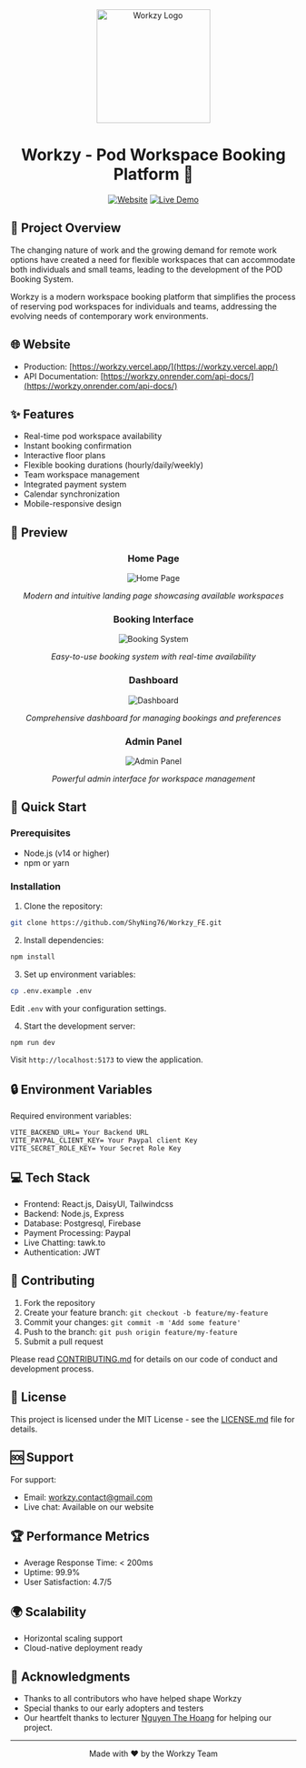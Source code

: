<div align="center">
  <picture>
    <img alt="Workzy Logo" src="/public/WORKZY_LOGO_BGR.png" width="200">
  </picture>

  <h1>Workzy - Pod Workspace Booking Platform 🏢</h1>
  
  [![Website](https://img.shields.io/website?url=https://workzy.vercel.app)]([https://workzy.vercel.app/])
  [![Live Demo](https://img.shields.io/badge/demo-online-green.svg)](https://workzy.vercel.app/)
</div>

## 📝 Project Overview

The changing nature of work and the growing demand for remote work options have created a need for flexible workspaces that can accommodate both individuals and small teams, leading to the development of the POD Booking System.

Workzy is a modern workspace booking platform that simplifies the process of reserving pod workspaces for individuals and teams, addressing the evolving needs of contemporary work environments.

## 🌐 Website

- Production: [https://workzy.vercel.app/](https://workzy.vercel.app/)
- API Documentation: [https://workzy.onrender.com/api-docs/](https://workzy.onrender.com/api-docs/)

## ✨ Features

- Real-time pod workspace availability
- Instant booking confirmation
- Interactive floor plans
- Flexible booking durations (hourly/daily/weekly)
- Team workspace management
- Integrated payment system
- Calendar synchronization
- Mobile-responsive design

## 📸 Preview

<div align="center">
  <h3>Home Page</h3>
  <img src="/src/assets/Screenshots/Homepage.jpg" alt="Home Page" />
  <p><em>Modern and intuitive landing page showcasing available workspaces</em></p>

  <h3>Booking Interface</h3>
  <img src="/src/assets/Screenshots/Booking.jpg" alt="Booking System"/>
  <p><em>Easy-to-use booking system with real-time availability</em></p>

  <h3>Dashboard</h3>
  <img src="/src/assets/Screenshots/Dashboard.jpg" alt="Dashboard" />
  <p><em>Comprehensive dashboard for managing bookings and preferences</em></p>

  <h3>Admin Panel</h3>
  <img src="/src/assets/Screenshots/Admin.jpg" alt="Admin Panel" />
  <p><em>Powerful admin interface for workspace management</em></p>
</div>

## 🚀 Quick Start

### Prerequisites

- Node.js (v14 or higher)
- npm or yarn

### Installation

1. Clone the repository:

```bash
git clone https://github.com/ShyNing76/Workzy_FE.git
```

2. Install dependencies:

```bash
npm install
```

3. Set up environment variables:

```bash
cp .env.example .env
```

Edit `.env` with your configuration settings.

4. Start the development server:

```bash
npm run dev
```

Visit `http://localhost:5173` to view the application.

## 🔒 Environment Variables

Required environment variables:

```
VITE_BACKEND_URL= Your Backend URL
VITE_PAYPAL_CLIENT_KEY= Your Paypal client Key
VITE_SECRET_ROLE_KEY= Your Secret Role Key
```

## 💻 Tech Stack

- Frontend: React.js, DaisyUI, Tailwindcss
- Backend: Node.js, Express
- Database: Postgresql, Firebase
- Payment Processing: Paypal
- Live Chatting: tawk.to
- Authentication: JWT

## 🤝 Contributing

1. Fork the repository
2. Create your feature branch: `git checkout -b feature/my-feature`
3. Commit your changes: `git commit -m 'Add some feature'`
4. Push to the branch: `git push origin feature/my-feature`
5. Submit a pull request

Please read [CONTRIBUTING.md](CONTRIBUTING.md) for details on our code of conduct and development process.

## 📄 License

This project is licensed under the MIT License - see the [LICENSE.md](LICENSE.md) file for details.

## 🆘 Support

For support:

- Email: workzy.contact@gmail.com
- Live chat: Available on our website

## 🏆 Performance Metrics

- Average Response Time: < 200ms
- Uptime: 99.9%
- User Satisfaction: 4.7/5

## 🌍 Scalability

- Horizontal scaling support
- Cloud-native deployment ready

## 🙏 Acknowledgments

- Thanks to all contributors who have helped shape Workzy
- Special thanks to our early adopters and testers
- Our heartfelt thanks to lecturer [Nguyen The Hoang](https://github.com/doit-now) for helping our project.

---

<div align="center">
  Made with ❤️ by the Workzy Team
</div>
